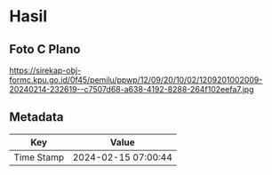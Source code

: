 # Hasil

## Foto C Plano

https://sirekap-obj-formc.kpu.go.id/0f45/pemilu/ppwp/12/09/20/10/02/1209201002009-20240214-232619--c7507d68-a638-4192-8288-264f102eefa7.jpg


## Metadata

| Key        | Value               |
| ---------- | ------------------- |
| Time Stamp | 2024-02-15 07:00:44 |



